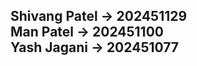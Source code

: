 <h2>
  Shivang Patel -> 202451129<br>
  Man Patel -> 202451100<br>
  Yash Jagani -> 202451077<br>
</h2>
